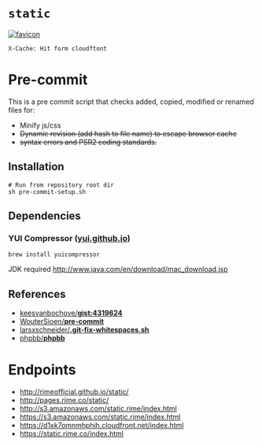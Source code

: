 # `static`

[![favicon](https://static.rime.co/favicon.png)](https://static.rime.co)
```
X-Cache: Hit form cloudftont
```

# Pre-commit

This is a pre commit script that checks added, copied, modified or renamed files for:

- Minify js/css
- ~~Dynamic revision (add hash to file name) to escape browser cache~~
- ~~syntax errors and PSR2 coding standards.~~

## Installation

``` shell
# Run from repository root dir
sh pre-commit-setup.sh
```

## Dependencies

### YUI Compressor ([yui.github.io](http://yui.github.io/yuicompressor/))

``` shell
brew install yuicompressor
```

JDK required http://www.java.com/en/download/mac_download.jsp

## References

- [keesvanbochove/**gist:4319624**](https://gist.github.com/keesvanbochove/4319624)
- [WouterSioen/**pre-commit**](https://github.com/WouterSioen/pre-commit)
- [larsxschneider/**.git-fix-whitespaces.sh**](https://gist.github.com/larsxschneider/3957621)
- [phpbb/**phpbb**](https://github.com/phpbb/phpbb/blob/develop-olympus/git-tools/hooks/pre-commit)

# Endpoints
- http://rimeofficial.github.io/static/
- http://pages.rime.co/static/
- http://s3.amazonaws.com/static.rime/index.html
- https://s3.amazonaws.com/static.rime/index.html
- https://d1xk7omnmhphih.cloudfront.net/index.html
- https://static.rime.co/index.html
